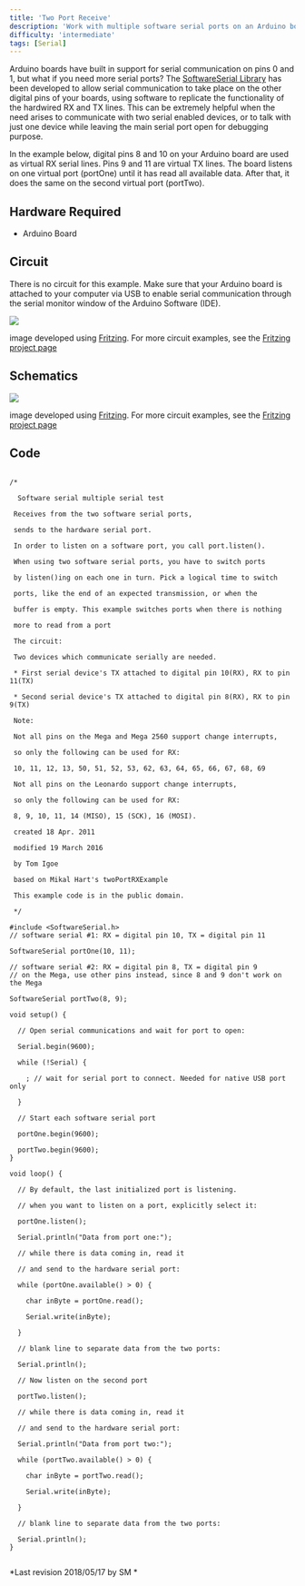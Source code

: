 ```yaml
---
title: 'Two Port Receive'
description: 'Work with multiple software serial ports on an Arduino board.'
difficulty: 'intermediate'
tags: [Serial]
---
```


Arduino boards have built in support for serial communication on pins 0 and 1, but what if you need more serial ports?  The [SoftwareSerial Library](https://www.arduino.cc/en/Reference/SoftwareSerial) has been developed to allow serial communication to take place on the other digital pins of your boards, using software to replicate the functionality of the hardwired RX and TX lines.  This can be extremely helpful when the need arises to communicate with two serial enabled devices, or to talk with just one device while leaving the main serial port open for debugging purpose.

In the example below, digital pins 8 and 10 on your Arduino board are used as virtual RX serial lines. Pins 9 and 11 are virtual TX lines. The board listens on one virtual port (portOne) until it has read all available data. After that, it does the same on the second virtual port (portTwo).

## Hardware Required

- Arduino Board

## Circuit

There is no circuit for this example. Make sure that your Arduino board is attached to your computer via USB to enable serial communication through the serial monitor window of the Arduino Software (IDE).

![](../../assets/ArduinoUNO_bb.png)

image developed using [Fritzing](http://www.fritzing.org). For more circuit examples, see the [Fritzing project page](http://fritzing.org/projects/)

## Schematics

![](../../assets/ArduinoUNO_sch.png)

image developed using [Fritzing](http://www.fritzing.org). For more circuit examples, see the [Fritzing project page](http://fritzing.org/projects/)

## Code

```arduino

/*

  Software serial multiple serial test

 Receives from the two software serial ports,

 sends to the hardware serial port.

 In order to listen on a software port, you call port.listen().

 When using two software serial ports, you have to switch ports

 by listen()ing on each one in turn. Pick a logical time to switch

 ports, like the end of an expected transmission, or when the

 buffer is empty. This example switches ports when there is nothing

 more to read from a port

 The circuit:

 Two devices which communicate serially are needed.

 * First serial device's TX attached to digital pin 10(RX), RX to pin 11(TX)

 * Second serial device's TX attached to digital pin 8(RX), RX to pin 9(TX)

 Note:

 Not all pins on the Mega and Mega 2560 support change interrupts,

 so only the following can be used for RX:

 10, 11, 12, 13, 50, 51, 52, 53, 62, 63, 64, 65, 66, 67, 68, 69

 Not all pins on the Leonardo support change interrupts,

 so only the following can be used for RX:

 8, 9, 10, 11, 14 (MISO), 15 (SCK), 16 (MOSI).

 created 18 Apr. 2011

 modified 19 March 2016

 by Tom Igoe

 based on Mikal Hart's twoPortRXExample

 This example code is in the public domain.

 */

#include <SoftwareSerial.h>
// software serial #1: RX = digital pin 10, TX = digital pin 11

SoftwareSerial portOne(10, 11);

// software serial #2: RX = digital pin 8, TX = digital pin 9
// on the Mega, use other pins instead, since 8 and 9 don't work on the Mega

SoftwareSerial portTwo(8, 9);

void setup() {

  // Open serial communications and wait for port to open:

  Serial.begin(9600);

  while (!Serial) {

    ; // wait for serial port to connect. Needed for native USB port only

  }

  // Start each software serial port

  portOne.begin(9600);

  portTwo.begin(9600);
}

void loop() {

  // By default, the last initialized port is listening.

  // when you want to listen on a port, explicitly select it:

  portOne.listen();

  Serial.println("Data from port one:");

  // while there is data coming in, read it

  // and send to the hardware serial port:

  while (portOne.available() > 0) {

    char inByte = portOne.read();

    Serial.write(inByte);

  }

  // blank line to separate data from the two ports:

  Serial.println();

  // Now listen on the second port

  portTwo.listen();

  // while there is data coming in, read it

  // and send to the hardware serial port:

  Serial.println("Data from port two:");

  while (portTwo.available() > 0) {

    char inByte = portTwo.read();

    Serial.write(inByte);

  }

  // blank line to separate data from the two ports:

  Serial.println();
}


```


*Last revision 2018/05/17 by SM *
